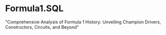 # Formula1.SQL
"Comprehensive Analysis of Formula 1 History: Unveiling Champion Drivers, Constructors, Circuits, and Beyond"
